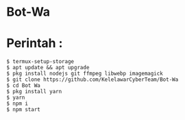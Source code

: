# Bot-Wa 

# Perintah :
   
    $ termux-setup-storage
    $ apt update && apt upgrade
    $ pkg install nodejs git ffmpeg libwebp imagemagick
    $ git clone https://github.com/KelelawarCyberTeam/Bot-Wa
    $ cd Bot Wa
    $ pkg install yarn
    $ yarn
    $ npm i
    $ npm start
